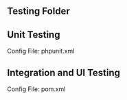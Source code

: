 ## Testing Folder

## Unit Testing
Config File: phpunit.xml

## Integration and UI Testing
Config File: pom.xml